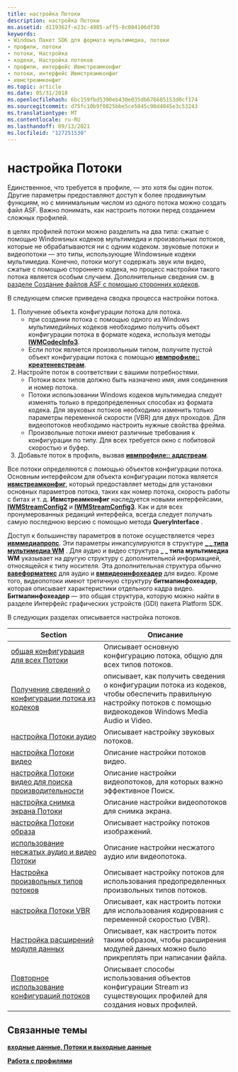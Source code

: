 ```yaml
---
title: настройка Потоки
description: настройка Потоки
ms.assetid: d119362f-e23c-4985-aff5-8c084106df30
keywords:
- Windows Пакет SDK для формата мультимедиа, потоки
- профили, потоки
- потоки, Настройка
- кодеки, Настройка потоков
- профили, интерфейс Ивмстреамконфиг
- потоки, интерфейс Ивмстреамконфиг
- ивмстреамконфиг
ms.topic: article
ms.date: 05/31/2018
ms.openlocfilehash: 6bc159fbd5390eb430e035db676685153d0cf174
ms.sourcegitcommit: d75fc10b9f0825bbe5ce5045c90d4045e3c53243
ms.translationtype: MT
ms.contentlocale: ru-RU
ms.lasthandoff: 09/13/2021
ms.locfileid: "127251530"
---
```

# <a name="configuring-streams"></a>настройка Потоки

Единственное, что требуется в профиле, — это хотя бы один поток. Другие параметры предоставляют доступ к более продвинутым функциям, но с минимальным числом из одного потока можно создать файл ASF. Важно понимать, как настроить потоки перед созданием сложных профилей.

в целях профилей потоки можно разделить на два типа: сжатые с помощью Windowsных кодеков мультимедиа и произвольных потоков, которые не обрабатываются ни с одним кодеком. звуковые потоки и видеопотоки — это типы, использующие Windowsные кодеки мультимедиа. Конечно, потоки могут содержать звук или видео, сжатые с помощью стороннего кодека, но процесс настройки такого потока является особым случаем. Дополнительные сведения см. [в разделе Создание файлов ASF с помощью сторонних кодеков](to-create-asf-files-using-third-party-codecs.md).

В следующем списке приведена сводка процесса настройки потока.

1.  Получение объекта конфигурации потока для потока.
    -   при создании потока с помощью одного из Windows мультимедийных кодеков необходимо получить объект конфигурации потока в формате кодека, используя методы [**IWMCodecInfo3**](/previous-versions/windows/desktop/api/wmsdkidl/nn-wmsdkidl-iwmcodecinfo3).
    -   Если поток является произвольным типом, получите пустой объект конфигурации потока с помощью [**ивмпрофиле:: креатеневстреам**](/previous-versions/windows/desktop/api/Wmsdkidl/nf-wmsdkidl-iwmprofile-createnewstream).
2.  Настройте поток в соответствии с вашими потребностями.
    -   Потоки всех типов должно быть назначено имя, имя соединения и номер потока.
    -   Потоки использовании Windows кодеков мультимедиа следует изменять только в предопределенных способах из формата кодека. Для звуковых потоков необходимо изменить только параметры переменной скорости (VBR) для двух проходов. Для видеопотоков необходимо настроить нужные свойства фрейма.
    -   Произвольные потоки имеют различные требования к конфигурации по типу. Для всех требуется окно с побитовой скоростью и буфер.
3.  Добавьте поток в профиль, вызвав [**ивмпрофиле:: аддстреам**](/previous-versions/windows/desktop/api/Wmsdkidl/nf-wmsdkidl-iwmprofile-addstream).

Все потоки определяются с помощью объектов конфигурации потока. Основным интерфейсом для объекта конфигурации потока является [**ивмстреамконфиг**](/previous-versions/windows/desktop/api/wmsdkidl/nn-wmsdkidl-iwmstreamconfig), который предоставляет методы для установки основных параметров потока, таких как номер потока, скорость работы с битах и т. д. **Ивмстреамконфиг** наследуется новыми интерфейсами, [**IWMStreamConfig2**](/previous-versions/windows/desktop/api/wmsdkidl/nn-wmsdkidl-iwmstreamconfig2) и [**IWMStreamConfig3**](/previous-versions/windows/desktop/api/wmsdkidl/nn-wmsdkidl-iwmstreamconfig3). Как и для всех пронумерованных редакций интерфейса, всегда следует получать самую последнюю версию с помощью метода **QueryInterface** .

Доступ к большинству параметров в потоке осуществляется через [**ивммедиапропс**](/previous-versions/windows/desktop/api/wmsdkidl/nn-wmsdkidl-iwmmediaprops). Эти параметры инкапсулируются в структуре [**\_ \_ типа мультимедиа WM**](/previous-versions/windows/desktop/api/wmsdkidl/ns-wmsdkidl-wm_media_type) . Для аудио и видео структура **\_ \_ типа мультимедиа WM** указывает на другую структуру с дополнительной информацией, относящейся к типу носителя. Эта дополнительная структура обычно [**вавеформатекс**](/previous-versions/windows/desktop/legacy/dd757720(v=vs.85)) для аудио и [**вмвидеоинфохеадер**](/previous-versions/windows/desktop/api/wmsdkidl/ns-wmsdkidl-wmvideoinfoheader) для видео. Кроме того, видеопотоки имеют третичную структуру **битмапинфохеадер**, которая описывает характеристики отдельного кадра видео. **Битмапинфохеадер** — это общая структура, которую можно найти в разделе Интерфейс графических устройств (GDI) пакета Platform SDK.

В следующих разделах описывается настройка потоков.



| Section                                                                                                          | Описание                                                                                                                                                     |
|------------------------------------------------------------------------------------------------------------------|-----------------------------------------------------------------------------------------------------------------------------------------------------------------|
| [общая конфигурация для всех Потоки](configuration-common-to-all-streams.md)                                   | Описывает основную конфигурацию потока, общую для всех типов потоков.                                                                                        |
| [Получение сведений о конфигурации потока из кодеков](getting-stream-configuration-information-from-codecs.md) | описывает, как получить сведения о конфигурации потока из кодеков, чтобы обеспечить правильную настройку потоков с помощью видеокодеков Windows Media Audio и Video. |
| [настройка Потоки аудио](configuring-audio-streams.md)                                                       | Описывает настройку звуковых потоков.                                                                                                                       |
| [настройка Потоки видео](configuring-video-streams.md)                                                       | Описание настройки потоков видео.                                                                                                                       |
| [настройка Потоки видео для поиска производительности](configuring-video-streams-for-seeking-performance.md)       | Описание настройки видеопотоков, для которых важно эффективное Поиск.                                                                              |
| [настройка снимка экрана Потоки](configuring-screen-capture-streams.md)                                     | Описание настройки видеопотоков для снимка экрана.                                                                                                    |
| [настройка Потоки образа](configuring-image-streams.md)                                                       | Описывает настройку потоков изображений.                                                                                                                       |
| [использование несжатых аудио и видео Потоки](using-uncompressed-audio-and-video-streams.md)                     | Описание настройки несжатого аудио или видеопотока.                                                                                                  |
| [Настройка произвольных типов потоков](configuring-arbitrary-stream-types.md)                                     | Описывает настройку потоков для использования предопределенных произвольных типов потоков.                                                                                |
| [настройка Потоки VBR](configuring-vbr-streams.md)                                                           | Описывает, как настроить потоки для использования кодирования с переменной скоростью (VBR).                                                                                     |
| [Настройка расширений модуля данных](configuring-data-unit-extensions.md)                                         | Описывает, как настроить поток таким образом, чтобы расширения модулей данных можно было прикреплять при написании файла.                                                      |
| [Повторное использование конфигураций потоков](reusing-stream-configurations.md)                                               | Описывает способы использования объектов конфигурации Stream из существующих профилей для создания новых профилей.                                               |



 

## <a name="related-topics"></a>Связанные темы

<dl> <dt>

[**входные данные, Потоки и выходные данные**](inputs-streams-and-outputs.md)
</dt> <dt>

[**Работа с профилями**](working-with-profiles.md)
</dt> </dl>

 

 